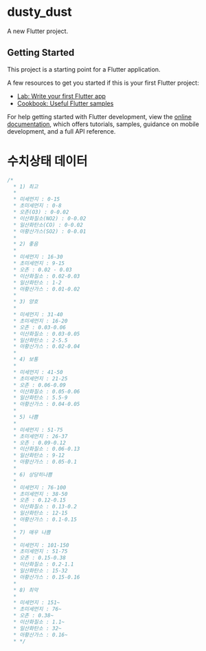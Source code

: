 # dusty_dust

A new Flutter project.

## Getting Started

This project is a starting point for a Flutter application.

A few resources to get you started if this is your first Flutter project:

- [Lab: Write your first Flutter app](https://docs.flutter.dev/get-started/codelab)
- [Cookbook: Useful Flutter samples](https://docs.flutter.dev/cookbook)

For help getting started with Flutter development, view the
[online documentation](https://docs.flutter.dev/), which offers tutorials,
samples, guidance on mobile development, and a full API reference.

# 수치상태 데이터

```dart
/*
  * 1) 최고
  *
  * 미세먼지 : 0-15
  * 초미세먼지 : 0-8
  * 오존(O3) : 0-0.02
  * 이산화질소(NO2) : 0-0.02
  * 일산화탄소(CO) : 0-0.02
  * 아황산가스(SO2) : 0-0.01
  *
  * 2) 좋음
  *
  * 미세먼지 : 16-30
  * 초미세먼지 : 9-15
  * 오존 : 0.02 - 0.03
  * 이산화질소 : 0.02-0.03
  * 일산화탄소 : 1-2
  * 아황산가스 : 0.01-0.02
  *
  * 3) 양호
  *
  * 미세먼지 : 31-40
  * 초미세먼지 : 16-20
  * 오존 : 0.03-0.06
  * 이산화질소 : 0.03-0.05
  * 일산화탄소 : 2-5.5
  * 아황산가스 : 0.02-0.04
  *
  * 4) 보통
  *
  * 미세먼지 : 41-50
  * 초미세먼지 : 21-25
  * 오존 : 0.06-0.09
  * 이산화질소 : 0.05-0.06
  * 일산화탄소 : 5.5-9
  * 아황산가스 : 0.04-0.05
  *
  * 5) 나쁨
  *
  * 미세먼지 : 51-75
  * 초미세먼지 : 26-37
  * 오존 : 0.09-0.12
  * 이산화질소 : 0.06-0.13
  * 일산화탄소 : 9-12
  * 아황산가스 : 0.05-0.1
  *
  * 6) 상당히나쁨
  *
  * 미세먼지 : 76-100
  * 초미세먼지 : 38-50
  * 오존 : 0.12-0.15
  * 이산화질소 : 0.13-0.2
  * 일산화탄소 : 12-15
  * 아황산가스 : 0.1-0.15
  *
  * 7) 매우 나쁨
  *
  * 미세먼지 : 101-150
  * 초미세먼지 : 51-75
  * 오존 : 0.15-0.38
  * 이산화질소 : 0.2-1.1
  * 일산화탄소 : 15-32
  * 아황산가스 : 0.15-0.16
  *
  * 8) 최악
  *
  * 미세먼지 : 151~
  * 초미세먼지 : 76~
  * 오존 : 0.38~
  * 이산화질소 : 1.1~
  * 일산화탄소 : 32~
  * 아황산가스 : 0.16~
  * */
```